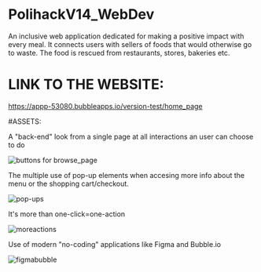 # PolihackV14_WebDev
An inclusive web application dedicated for making a positive impact with every meal. It connects users with sellers of foods that would otherwise go to waste. The food is rescued from restaurants, stores, bakeries etc.

# LINK TO THE WEBSITE:
https://appp-53080.bubbleapps.io/version-test/home_page

#ASSETS:

A "back-end" look from a single page at all interactions an user can choose to do 

![buttons for browse_page](https://i.imgur.com/3zOx3c1.png)

The multiple use of pop-up elements when accesing more info about the menu or the shopping cart/checkout.

![pop-ups](https://i.imgur.com/ujU8fVv.png)

It's more than one-click=one-action

![moreactions](https://i.imgur.com/cijqr5S.png)

Use of modern "no-coding" applications like Figma and Bubble.io

![figmabubble](https://bubble.io/blog/content/images/size/w600/2023/07/bubble-figma-integration.png)
